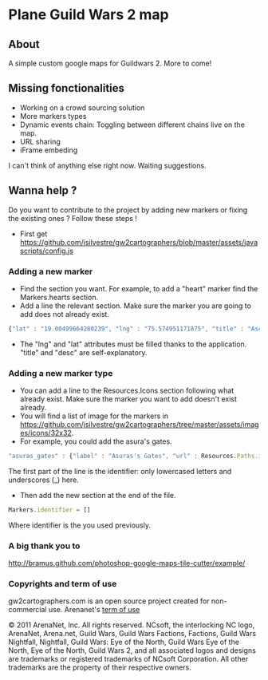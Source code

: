# Plane Guild Wars 2 map
## About
A simple custom google maps for Guildwars 2. More to come!

## Missing fonctionalities

* Working on a crowd sourcing solution
* More markers types
* Dynamic events chain: Toggling between different chains live on the map.
* URL sharing
* iFrame embeding

I can't think of anything else right now. Waiting suggestions.

## Wanna help ?
Do you want to contribute to the project by adding new markers or fixing the existing ones ? Follow these steps !
* First get https://github.com/jsilvestre/gw2cartographers/blob/master/assets/javascripts/config.js

### Adding a new marker
* Find the section you want. For example, to add a "heart" marker find the Markers.hearts section.
* Add a line the relevant section. Make sure the marker you are going to add does not already exist.
```javascript
{"lat" : "19.00499664280239", "lng" : "75.574951171875", "title" : "Ascalonian Catacombs", "desc" : ""}
```
* The "lng" and "lat" attributes must be filled thanks to the application. "title" and "desc" are self-explanatory.

### Adding a new marker type
* You can add a line to the Resources.Icons section following what already exist. Make sure the marker you want to add doesn't exist already.
* You will find a list of image for the markers in https://github.com/jsilvestre/gw2cartographers/tree/master/assets/images/icons/32x32.
* For example, you could add the asura's gates.
```javascript
"asuras_gates" : {"label" : "Asuras's Gates", "url" : Resources.Paths.icons + "asuraGate.png"}
```
The first part of the line is the identifier: only lowercased letters and underscores (_) here.

* Then add the new section at the end of the file.
```javascript
Markers.identifier = []
```
Where identifier is the you used previously.

### A big thank you to
http://bramus.github.com/photoshop-google-maps-tile-cutter/example/

### Copyrights and term of use

gw2cartographers.com is an open source project created for non-commercial use. Arenanet's [term of use](http://www.guildwars2.com/en/media/asset-kit/terms-of-use.html)

© 2011 ArenaNet, Inc. All rights reserved. NCsoft, the interlocking NC logo, ArenaNet, Arena.net, Guild Wars, Guild Wars Factions, Factions, Guild Wars Nightfall, Nightfall, Guild Wars: Eye of the North, Guild Wars Eye of the North, Eye of the North, Guild Wars 2, and all associated logos and designs are trademarks or registered trademarks of NCsoft Corporation. All other trademarks are the property of their respective owners.